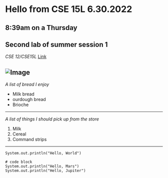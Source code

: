 # Hello from CSE 15L 6.30.2022 #
## 8:39am on a Thursday ##
**Second lab of summer session 1**
---
*CSE 12/CSE15L*
[Link](https://www.youtube.com/watch?v=p7YXXieghto)
>
![Image](https://paspahang.org/wp-content/uploads/2019/03/get-the-marvelous-funny-looking-cat-memes-of-funny-looking-cat-memes.jpg)
---
*A list of bread I enjoy*
* Milk bread
* ourdough bread
* Brioche 
---
*A list of things I should pick up from the store*
1. Milk
2. Cereal
3. Command strips
---
`System.out.println("Hello, World")`
>
```
# code block
System.out.println("Hello, Mars")
System.out.println("Hello, Jupiter")
```
